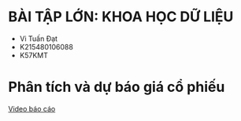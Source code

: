 # BÀI TẬP LỚN: KHOA HỌC DỮ LIỆU
- Vi Tuấn Đạt
- K215480106088
- K57KMT
# Phân tích và dự báo giá cổ phiếu
[Video báo cáo](https://drive.google.com/file/d/1YJAMy3-zHOqkasfQSTIIVm12DsRRaTbb/view?usp=sharing)

